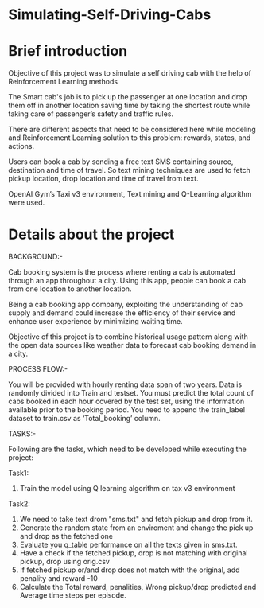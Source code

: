 # Simulating-Self-Driving-Cabs
# Brief introduction

Objective of this project was to simulate a self driving cab with the help of Reinforcement Learning methods

The Smart cab's job is to pick up the passenger at one location and drop them off in another location saving time by taking the shortest route while taking care of passenger’s safety and traffic rules.

There are different aspects that need to be considered here while modeling and Reinforcement Learning solution to this problem: rewards, states, and actions.

Users can book a cab by sending a free text SMS containing source, destination and time of travel. So text mining techniques are used to fetch pickup location, drop location and time of travel from text.

OpenAI Gym’s Taxi v3 environment, Text mining and Q-Learning algorithm were used.

# Details about the project

BACKGROUND:-

Cab booking system is the process where renting a cab is automated through an app throughout a city. Using this app, people can book a cab from one location to another location.

Being a cab booking app company, exploiting the understanding of cab supply and demand could increase the efficiency of their service and enhance user experience by minimizing waiting time.

Objective of this project is to combine historical usage pattern along with the open data sources like weather data to forecast cab booking demand in a city.

PROCESS FLOW:-

You will be provided with hourly renting data span of two years. Data is randomly divided into Train and  testset.
You must predict the total count of cabs booked in each hour covered by the test set, using the information available prior to the booking period.
You need to append the train_label dataset to train.csv as ‘Total_booking’ column.

TASKS:-

Following are the tasks, which need to be developed while executing the project:

Task1:

1) Train the model using Q learning algorithm on tax v3 environment

Task2:

1) We need to take text drom "sms.txt" and fetch pickup and drop from it.
2) Generate the random state from an enviroment and change the pick up and drop as the fetched one
3) Evaluate you q_table performance on all the texts given in sms.txt.
4) Have a check if the fetched pickup, drop is not matching with original pickup, drop using orig.csv
5) If fetched pickup or/and drop does not match with the original, add penality and reward -10
6) Calculate the Total reward, penalities, Wrong pickup/drop predicted and Average time steps per episode.

